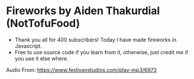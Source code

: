 # Fireworks by Aiden Thakurdial (NotTofuFood)

* Thank you all for 400 subscribers! Today I have made fireworks in Javascript.
* Free to use source code if you learn from it, otherwise, just credit me if you use it else where.


Audio From: https://www.fesliyanstudios.com/play-mp3/6973
